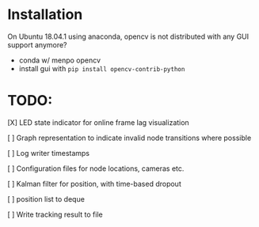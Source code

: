 # Installation

On Ubuntu 18.04.1 using anaconda, opencv is not distributed with any GUI support anymore?

- conda w/ menpo opencv
- install gui with `pip install opencv-contrib-python`

# TODO:
[X] LED state indicator for online frame lag visualization

[ ] Graph representation to indicate invalid node transitions where possible

[ ] Log writer timestamps

[ ] Configuration files for node locations, cameras etc.

[ ] Kalman filter for position, with time-based dropout

[ ] position list to deque

[ ] Write tracking result to file